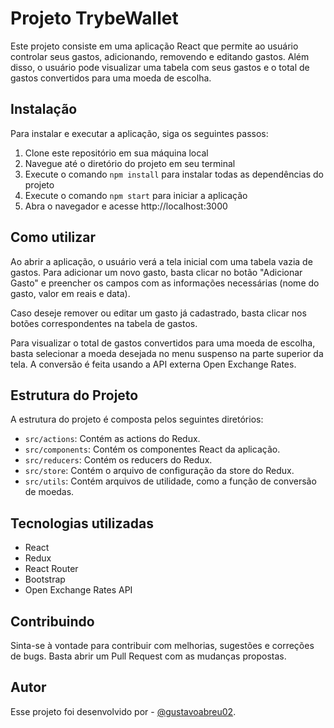 
# Projeto TrybeWallet

Este projeto consiste em uma aplicação React que permite ao usuário controlar seus gastos, adicionando, removendo e editando gastos. Além disso, o usuário pode visualizar uma tabela com seus gastos e o total de gastos convertidos para uma moeda de escolha.

## Instalação

Para instalar e executar a aplicação, siga os seguintes passos:

1. Clone este repositório em sua máquina local
2. Navegue até o diretório do projeto em seu terminal
3. Execute o comando `npm install` para instalar todas as dependências do projeto
4. Execute o comando `npm start` para iniciar a aplicação
5. Abra o navegador e acesse http://localhost:3000

## Como utilizar

Ao abrir a aplicação, o usuário verá a tela inicial com uma tabela vazia de gastos. Para adicionar um novo gasto, basta clicar no botão "Adicionar Gasto" e preencher os campos com as informações necessárias (nome do gasto, valor em reais e data). 

Caso deseje remover ou editar um gasto já cadastrado, basta clicar nos botões correspondentes na tabela de gastos.

Para visualizar o total de gastos convertidos para uma moeda de escolha, basta selecionar a moeda desejada no menu suspenso na parte superior da tela. A conversão é feita usando a API externa Open Exchange Rates.

## Estrutura do Projeto

A estrutura do projeto é composta pelos seguintes diretórios:

- `src/actions`: Contém as actions do Redux.
- `src/components`: Contém os componentes React da aplicação.
- `src/reducers`: Contém os reducers do Redux.
- `src/store`: Contém o arquivo de configuração da store do Redux.
- `src/utils`: Contém arquivos de utilidade, como a função de conversão de moedas.

## Tecnologias utilizadas

- React
- Redux
- React Router
- Bootstrap
- Open Exchange Rates API

## Contribuindo

Sinta-se à vontade para contribuir com melhorias, sugestões e correções de bugs. Basta abrir um Pull Request com as mudanças propostas. 

## Autor

Esse projeto foi desenvolvido por - [@gustavoabreu02](https://www.github.com/gustavoabreu02).